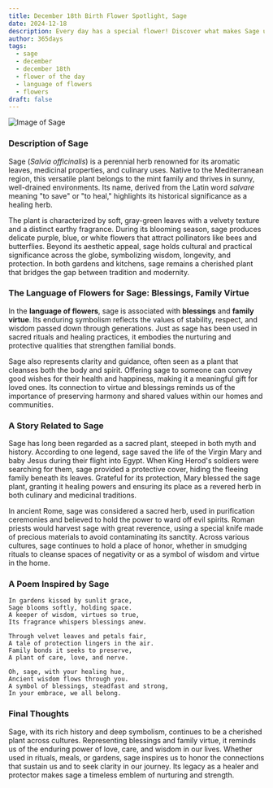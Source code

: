 ```yaml
---
title: December 18th Birth Flower Spotlight, Sage
date: 2024-12-18
description: Every day has a special flower! Discover what makes Sage unique as today’s birth flower and its symbolic meaning.
author: 365days
tags:
  - sage
  - december
  - december 18th
  - flower of the day
  - language of flowers
  - flowers
draft: false
---
```


![Image of Sage](https://cdn.pixabay.com/photo/2019/05/17/13/00/sage-4209656_640.jpg#center)


### Description of Sage

Sage (_Salvia officinalis_) is a perennial herb renowned for its aromatic leaves, medicinal properties, and culinary uses. Native to the Mediterranean region, this versatile plant belongs to the mint family and thrives in sunny, well-drained environments. Its name, derived from the Latin word _salvare_ meaning "to save" or "to heal," highlights its historical significance as a healing herb.

The plant is characterized by soft, gray-green leaves with a velvety texture and a distinct earthy fragrance. During its blooming season, sage produces delicate purple, blue, or white flowers that attract pollinators like bees and butterflies. Beyond its aesthetic appeal, sage holds cultural and practical significance across the globe, symbolizing wisdom, longevity, and protection. In both gardens and kitchens, sage remains a cherished plant that bridges the gap between tradition and modernity.

### The Language of Flowers for Sage: Blessings, Family Virtue

In the **language of flowers**, sage is associated with **blessings** and **family virtue**. Its enduring symbolism reflects the values of stability, respect, and wisdom passed down through generations. Just as sage has been used in sacred rituals and healing practices, it embodies the nurturing and protective qualities that strengthen familial bonds.

Sage also represents clarity and guidance, often seen as a plant that cleanses both the body and spirit. Offering sage to someone can convey good wishes for their health and happiness, making it a meaningful gift for loved ones. Its connection to virtue and blessings reminds us of the importance of preserving harmony and shared values within our homes and communities.

### A Story Related to Sage

Sage has long been regarded as a sacred plant, steeped in both myth and history. According to one legend, sage saved the life of the Virgin Mary and baby Jesus during their flight into Egypt. When King Herod's soldiers were searching for them, sage provided a protective cover, hiding the fleeing family beneath its leaves. Grateful for its protection, Mary blessed the sage plant, granting it healing powers and ensuring its place as a revered herb in both culinary and medicinal traditions.

In ancient Rome, sage was considered a sacred herb, used in purification ceremonies and believed to hold the power to ward off evil spirits. Roman priests would harvest sage with great reverence, using a special knife made of precious materials to avoid contaminating its sanctity. Across various cultures, sage continues to hold a place of honor, whether in smudging rituals to cleanse spaces of negativity or as a symbol of wisdom and virtue in the home.

### A Poem Inspired by Sage

```
In gardens kissed by sunlit grace,  
Sage blooms softly, holding space.  
A keeper of wisdom, virtues so true,  
Its fragrance whispers blessings anew.  

Through velvet leaves and petals fair,  
A tale of protection lingers in the air.  
Family bonds it seeks to preserve,  
A plant of care, love, and nerve.  

Oh, sage, with your healing hue,  
Ancient wisdom flows through you.  
A symbol of blessings, steadfast and strong,  
In your embrace, we all belong.  
```

### Final Thoughts

Sage, with its rich history and deep symbolism, continues to be a cherished plant across cultures. Representing blessings and family virtue, it reminds us of the enduring power of love, care, and wisdom in our lives. Whether used in rituals, meals, or gardens, sage inspires us to honor the connections that sustain us and to seek clarity in our journey. Its legacy as a healer and protector makes sage a timeless emblem of nurturing and strength.


